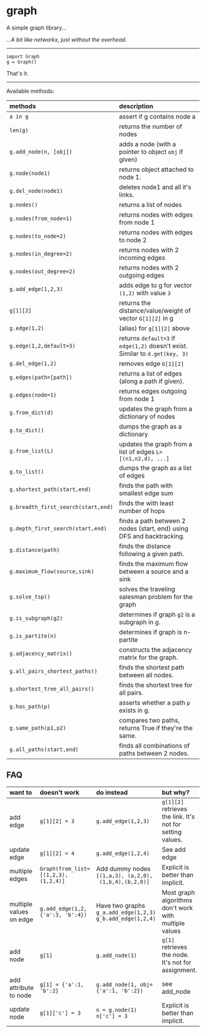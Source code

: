 # graph

A simple graph library...

*...A bit like networkx, just without the overhead.*


---------------------------

    import Graph
    g = Graph()
    
That's it.

---------------------------

Available methods:

| methods | description |
|:---|:---|
| `a in g` | assert if g contains node a |
| `len(g)` | returns the number of nodes |
| `g.add_node(n, [obj])` | adds a node (with a pointer to object `obj` if given) |
| `g.node(node1)` | returns object attached to node 1. |
| `g.del_node(node1)` | deletes node1 and all it's links. |
| `g.nodes()` | returns a list of nodes |
| `g.nodes(from_node=1)` | returns nodes with edges from node 1 |
| `g.nodes(to_node=2)` | returns nodes with edges to node 2 |
| `g.nodes(in_degree=2)` | returns nodes with 2 incoming edges |
| `g.nodes(out_degree=2)` | returns nodes with 2 outgoing edges |
| `g.add_edge(1,2,3)` | adds edge to g for vector `(1,2)` with value `3` |
| `g[1][2]` | returns the distance/value/weight of vector `G[1][2]` in g |
| `g.edge(1,2)` | (alias) for `g[1][2]` above |
| `g.edge(1,2,default=3)` | returns `default=3` if `edge(1,2)` doesn't exist. <br>Similar to `d.get(key, 3)`|
| `g.del_edge(1,2)` | removes edge `G[1][2]` |
| `g.edges(path=[path])` | returns a list of edges (along a path if given). |
| `g.edges(node=1)` | returns edges outgoing from node 1 | 
| `g.from_dict(d)` | updates the graph from a dictionary of nodes |
| `g.to_dict()` | dumps the graph as a dictionary |
| `g.from_list(L)` | updates the graph from a list of edges `L=[(n1,n2,d), ...]` |
| `g.to_list()` | dumps the graph as a list of edges |
| `g.shortest_path(start,end)` | finds the path with smallest edge sum |
| `g.breadth_first_search(start,end)` | finds the with least number of hops |
| `g.depth_first_search(start,end)` | finds a path between 2 nodes (start, end) using DFS and backtracking. |
| `g.distance(path)` | finds the distance following a given path. |
| `g.maximum_flow(source,sink)` | finds the maximum flow between a source and a sink|
| `g.solve_tsp()` | solves the traveling salesman problem for the graph|
| `g.is_subgraph(g2)` | determines if graph `g2` is a subgraph in g.|
| `g.is_partite(n)` | determines if graph is n-partite |
| `g.adjacency_matrix()` | constructs the adjacency matrix for the graph.|
| `g.all_pairs_shortest_paths()` | finds the shortest path between all nodes. |
| `g.shortest_tree_all_pairs()` | finds the shortest tree for all pairs.|
| `g.has_path(p)` | asserts whether a path `p` exists in g.|
| `g.same_path(p1,p2)` | compares two paths, returns True if they're the same.|
| `g.all_paths(start,end)` | finds all combinations of paths between 2 nodes.|

## FAQ

| want to | doesn't work | do instead | but why? |
|:---|:---|:---|:---|
| add edge | `g[1][2] = 3` | `g.add_edge(1,2,3)` | `g[1][2]` retrieves the link. It's not for setting values. |
| update edge | `g[1][2] = 4` | `g.add_edge(1,2,4)` | See add edge |
| multiple edges | `Graph(from_list=[(1,2,3), (1,2,4)]` | Add dummy nodes<br>`[(1,a,3), (a,2,0),`<br>` (1,b,4),(b,2,0)]` | Explicit is better than implicit. |
| multiple values on edge | `g.add_edge(1,2,{'a':3, 'b':4})` | Have two graphs<br>`g_a.add_edge(1,2,3)`<br>`g_b.add_edge(1,2,4)` | Most graph algorithms don't work with multiple values |  
| add node | `g[1]` | `g.add_node(1)` | `g[1]` retrieves the node. It's not for assignment. | 
| add attribute to node | `g[1] = {'a':1, 'b':2}` | `g.add_node(1, obj={'a':1, 'b':2})` | see add_node |
| update node | `g[1]['c'] = 3` | `n = g.node(1)`<br>`n['c'] = 3` | Explicit is better than implicit. |
 

